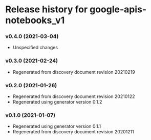 # Release history for google-apis-notebooks_v1

### v0.4.0 (2021-03-04)

* Unspecified changes

### v0.3.0 (2021-02-24)

* Regenerated from discovery document revision 20210219

### v0.2.0 (2021-01-26)

* Regenerated from discovery document revision 20210122
* Regenerated using generator version 0.1.2

### v0.1.0 (2021-01-07)

* Regenerated using generator version 0.1.1
* Regenerated from discovery document revision 20201211

